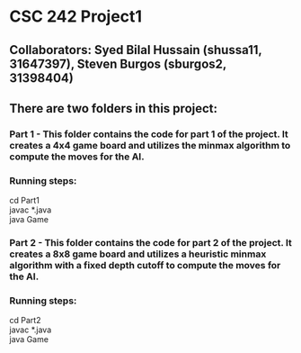 # CSC 242 Project1
## Collaborators: Syed Bilal Hussain (shussa11, 31647397), Steven Burgos (sburgos2, 31398404)

## There are two folders in this project:

### Part 1 - This folder contains the code for part 1 of the project. It creates a 4x4 game board and utilizes the minmax algorithm to compute the moves for the AI.

### Running steps: 
cd Part1  
javac *.java  
java Game

### Part 2 - This folder contains the code for part 2 of the project. It creates a 8x8 game board and utilizes a heuristic minmax algorithm with a fixed depth cutoff to compute the moves for the AI.

### Running steps: 
cd Part2  
javac *.java  
java Game
